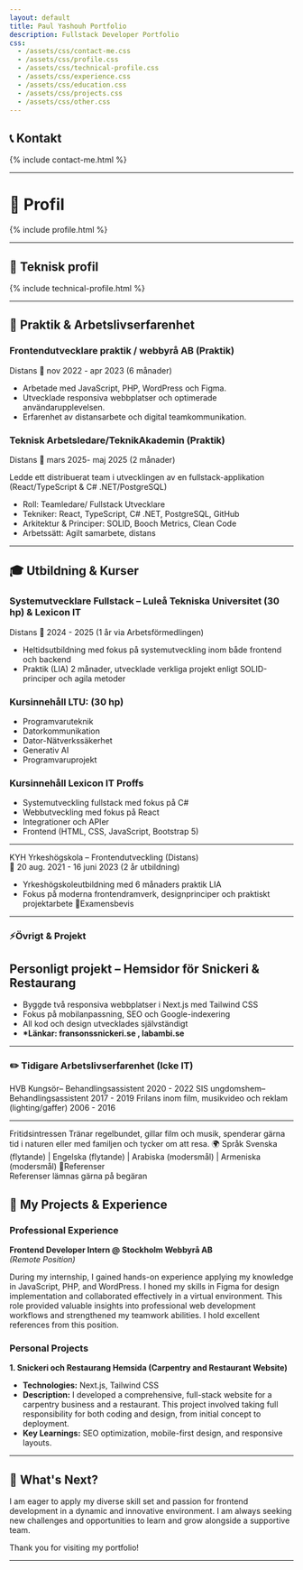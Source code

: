 ```yaml
---
layout: default
title: Paul Yashouh Portfolio
description: Fullstack Developer Portfolio
css:
  - /assets/css/contact-me.css
  - /assets/css/profile.css
  - /assets/css/technical-profile.css
  - /assets/css/experience.css
  - /assets/css/education.css
  - /assets/css/projects.css
  - /assets/css/other.css
---
```


## 📞 Kontakt

{% include contact-me.html %}

---

# 💼 Profil

{% include profile.html %}

---

## 🧠 Teknisk profil

{% include technical-profile.html %}

---

## 💼 Praktik & Arbetslivserfarenhet

### Frontendutvecklare praktik / webbyrå AB (Praktik)

Distans 📅 nov 2022 - apr 2023 (6 månader)

- Arbetade med JavaScript, PHP, WordPress och Figma.
- Utvecklade responsiva webbplatser och optimerade användarupplevelsen.
- Erfarenhet av distansarbete och digital teamkommunikation.

### Teknisk Arbetsledare/TeknikAkademin (Praktik)

Distans 📅 mars 2025- maj 2025 (2 månader)

Ledde ett distribuerat team i utvecklingen av en fullstack-applikation (React/TypeScript & C# .NET/PostgreSQL)

- Roll: Teamledare/ Fullstack Utvecklare
- Tekniker: React, TypeScript, C# .NET, PostgreSQL, GitHub
- Arkitektur & Principer: SOLID, Booch Metrics, Clean Code
- Arbetssätt: Agilt samarbete, distans

---

## 🎓 Utbildning & Kurser

### Systemutvecklare Fullstack – Luleå Tekniska Universitet (30 hp) & Lexicon IT

Distans 📅 2024 - 2025 (1 år via Arbetsförmedlingen)

- Heltidsutbildning med fokus på systemutveckling inom både frontend och backend
- Praktik (LIA) 2 månader, utvecklade verkliga projekt enligt SOLID-principer och agila metoder

### Kursinnehåll LTU: (30 hp)

- Programvaruteknik
- Datorkommunikation
- Dator-Nätverkssäkerhet
- Generativ AI
- Programvaruprojekt

### Kursinnehåll Lexicon IT Proffs

- Systemutveckling fullstack med fokus på C#
- Webbutveckling med fokus på React
- Integrationer och APIer
- Frontend (HTML, CSS, JavaScript, Bootstrap 5)

---

KYH Yrkeshögskola – Frontendutveckling (Distans)  
📅 20 aug. 2021 - 16 juni 2023 (2 år utbildning)

- Yrkeshögskoleutbildning med 6 månaders praktik LIA
- Fokus på moderna frontendramverk, designprinciper och praktiskt projektarbete
  🔗Examensbevis

---

### ⚡Övrigt & Projekt

## Personligt projekt – Hemsidor för Snickeri & Restaurang

- Byggde två responsiva webbplatser i Next.js med Tailwind CSS
- Fokus på mobilanpassning, SEO och Google-indexering
- All kod och design utvecklades självständigt
- **\*Länkar: fransonssnickeri.se , labambi.se**

---

### ✏️ Tidigare Arbetslivserfarenhet (Icke IT)

HVB Kungsör– Behandlingsassistent 2020 - 2022 SIS ungdomshem– Behandlingsassistent 2017 - 2019
Frilans inom film, musikvideo och reklam (lighting/gaffer) 2006 - 2016

---

Fritidsintressen
Tränar regelbundet, gillar film och musik, spenderar gärna tid i naturen eller med familjen och tycker om att resa.
🌍 Språk
Svenska (flytande) | Engelska (flytande) | Arabiska (modersmål) | Armeniska (modersmål)
📌Referenser  
Referenser lämnas gärna på begäran

## 🚀 My Projects & Experience

### Professional Experience

**Frontend Developer Intern @ Stockholm Webbyrå AB**  
_(Remote Position)_

During my internship, I gained hands-on experience applying my knowledge in JavaScript, PHP, and WordPress. I honed my skills in Figma for design implementation and collaborated effectively in a virtual environment. This role provided valuable insights into professional web development workflows and strengthened my teamwork abilities. I hold excellent references from this position.

### Personal Projects

**1. Snickeri och Restaurang Hemsida (Carpentry and Restaurant Website)**

- **Technologies:** Next.js, Tailwind CSS
- **Description:** I developed a comprehensive, full-stack website for a carpentry business and a restaurant. This project involved taking full responsibility for both coding and design, from initial concept to deployment.
- **Key Learnings:** SEO optimization, mobile-first design, and responsive layouts.

---

## 🎯 What's Next?

I am eager to apply my diverse skill set and passion for frontend development in a dynamic and innovative environment. I am always seeking new challenges and opportunities to learn and grow alongside a supportive team.

Thank you for visiting my portfolio!

---

<!-- Optional profile image -->
<!-- <img src="assets/images/examens-bild.png" alt="Paul Yashouh's Photo" width="200" style="border-radius: 50%;"> -->
